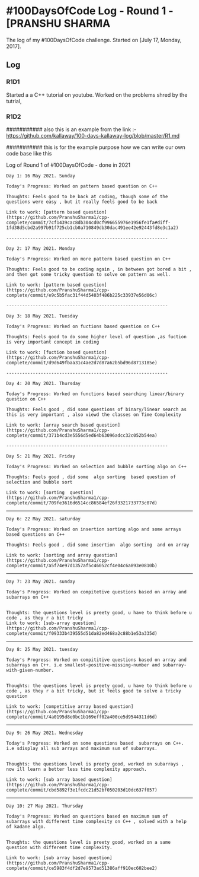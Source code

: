 # #100DaysOfCode Log - Round 1 - [PRANSHU SHARMA

The log of my #100DaysOfCode challenge. Started on [July 17, Monday, 2017].

## Log

### R1D1 
Started a a C++ tutorial on youtube. Worked on the problems shred by the tutrial,
### R1D2


########### also this is an example from the link :- https://github.com/kallaway/100-days-kallaway-log/blob/master/R1.md

########### this is for the example purpose how we can write our own code base like this

Log of Round 1 of #100DaysOfCode - done in 2021

    Day 1: 16 May 2021. Sunday

    Today's Progress: Worked on pattern based question on C++

    Thoughts: Feels good to be back at coding, though some of the questions were easy , but it really feels good to be back

    Link to work: [pattern based question](https://github.com/PranshuSharma1/cpp-complete/commit/7cf1439cac8db304cd0cf996655976e1956fe1fa#diff-1fd38d5cbd2a997b91f725cb1cb0a710849db30dac491ee42e92443fd8e3c1a2)

    -------------------------------------------------------------

    Day 2: 17 May 2021. Monday

    Today's Progress: Worked on more pattern based question on C++

    Thoughts: Feels good to be coding again , in between got bored a bit , and then got some tricky question to solve on pattern as well.

    Link to work: [pattern based question](https://github.com/PranshuSharma1/cpp-complete/commit/e9c5b5fac31f44d5403f486b225c33937e56d06c)

    -------------------------------------------------------------
    
    Day 3: 18 May 2021. Tuesday

    Today's Progress: Worked on fuctions based question on C++

    Thoughts: Feels good to do some higher level of question ,as fuction is very important concept in coding 

    Link to work: [fuction based question](https://github.com/PranshuSharma1/cpp-complete/commit/d9d649fbaa31c4ae2d7d87a62b5bd96d8713185e)

    -------------------------------------------------------------
    
    Day 4: 20 May 2021. Thursday

    Today's Progress: Worked on functions based searching linear/binary question on C++

    Thoughts: Feels good , did some questions of binary/linear search as this is very important , also viewd the classes on Time Complexity

    Link to work: [array search based question](https://github.com/PranshuSharma1/cpp-complete/commit/371b4cd3e5556d5ed64b63096adcc32c052b54ea)

    -------------------------------------------------------------
    
    Day 5: 21 May 2021. Friday

    Today's Progress: Worked on selection and bubble sorting algo on C++

    Thoughts: Feels good , did some  algo sorting  based question of selection and bubble sort

    Link to work: [sorting  question](https://github.com/PranshuSharma1/cpp-complete/commit/709fe3616d6514cc86584ef26f3321733773c07d)


-------------------------------------------------------------
    
    Day 6: 22 May 2021. saturday

    Today's Progress: Worked on insertion sorting algo and some arrays based questions on C++

    Thoughts: Feels good , did some insertion  algo sorting  and on array

    Link to work: [sorting and array question](https://github.com/PranshuSharma1/cpp-complete/commit/a5f74e97d1357af5c46052cf4e04c6a893e0810b)


-------------------------------------------------------------
    
    Day 7: 23 May 2021. sunday

    Today's Progress: Worked on compitetive questions based on array and subarrays on C++


    Thoughts: the questions level is preety good, u have to think before u code , as they r a bit tricky
    Link to work: [sub-array question](https://github.com/PranshuSharma1/cpp-complete/commit/f09333b439555d51da82ed468a2c88b1e53a335d)

-------------------------------------------------------------
    
    Day 8: 25 May 2021. tuesday

    Today's Progress: Worked on compititive questions based on array and subarrays on C++. i.e smallest-positive-missing-number and subarray-with-given-number.


    Thoughts: the questions level is preety good, u have to think before u code , as they r a bit tricky, but it feels good to solve a tricky question

    Link to work: [competitive array based question](https://github.com/PranshuSharma1/cpp-complete/commit/4a0195d8e0bc1b169eff02a400ce5d9544311d6d)

-------------------------------------------------------------
    
    Day 9: 26 May 2021. Wednesday

    Today's Progress: Worked on some questions based  subarrays on C++. i.e sdisplay all sub arrays and maximum sum of subarrays.


    Thoughts: the questions level is preety good, worked on subarrays , now ill learn a better less time complexity approach.

    Link to work: [sub array based question](https://github.com/PranshuSharma1/cpp-complete/commit/cbd5892f3e1fcdc21d52bf050203d10dc637f057)

-------------------------------------------------------------
    
    Day 10: 27 May 2021. Thursday

    Today's Progress: Worked on questions based on maximum sum of subarrays with different time complexity on C++ , solved with a help of kadane algo. 


    Thoughts: the questions level is preety good, worked on a same question with different time complexity.

    Link to work: [sub array based question](https://github.com/PranshuSharma1/cpp-complete/commit/ce5983f4df2d7e9573ad51386aff910ec602bee2)

